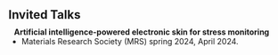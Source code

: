 <h1 id="invited-talks"></h1>

<h2 style="margin: 60px 0px 10px;">Invited Talks</h2>


<h4 style="margin:0 10px 0;">Artificial intelligence-powered electronic skin for stress monitoring</h4>
<ul style="margin:0 0 5px;">
  <li>Materials Research Society (MRS) spring 2024, April 2024.</li>
</ul>


